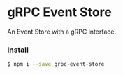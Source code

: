 # gRPC Event Store
An Event Store with a gRPC interface.

### Install
```bash
$ npm i --save grpc-event-store
```